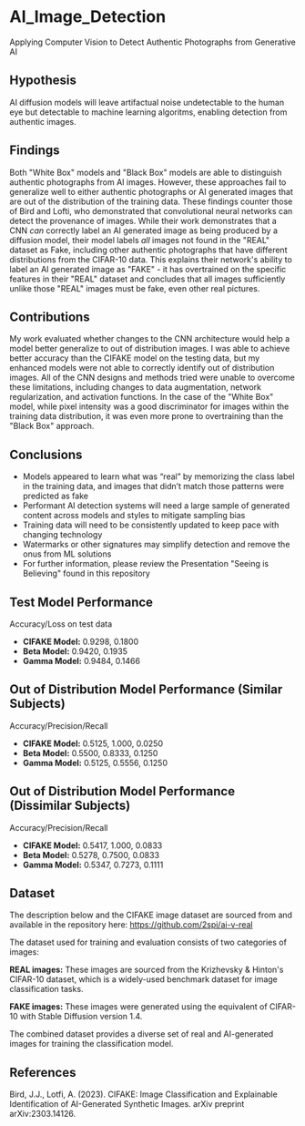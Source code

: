 # AI_Image_Detection
Applying Computer Vision to Detect Authentic Photographs from Generative AI

## Hypothesis

AI diffusion models will leave artifactual noise undetectable to the human eye but detectable to machine learning algoritms, enabling detection from authentic images.

## Findings

Both "White Box" models and "Black Box" models are able to distinguish authentic photographs from AI images. However, these approaches fail to generalize well to either authentic photographs or AI generated images that are out of the distribution of the training data. These findings counter those of Bird and Lofti, who demonstrated that convolutional neural networks can detect the provenance of images. While their work demonstrates that a CNN *can* correctly label an AI generated image as being produced by a diffusion model, their model labels *all* images not found in the "REAL" dataset as Fake, including other authentic photographs that have different distributions from the CIFAR-10 data. This explains their network's ability to label an AI generated image as "FAKE" - it has overtrained on the specific features in their "REAL" dataset and concludes that all images sufficiently unlike those "REAL" images must be fake, even other real pictures.

## Contributions

My work evaluated whether changes to the CNN architecture would help a model better generalize to out of distribution images. I was able to achieve better accuracy than the CIFAKE model on the testing data, but my enhanced models were not able to correctly identify out of distribution images. All of the CNN designs and methods tried were unable to overcome these limitations, including changes to data augmentation, network regularization, and activation functions. In the case of the "White Box" model, while pixel intensity was a good discriminator for images within the training data distribution, it was even more prone to overtraining than the "Black Box" approach.

## Conclusions

- Models appeared to learn what was “real” by memorizing the class label in the training data, and images that didn’t match those patterns were predicted as fake
- Performant AI detection systems will need a large sample of generated content across models and styles to mitigate sampling bias
- Training data will need to be consistently updated to keep pace with changing technology
- Watermarks or other signatures may simplify detection and remove the onus from ML solutions
- For further information, please review the Presentation "Seeing is Believing" found in this repository

## Test Model Performance
Accuracy/Loss on test data
- <b>CIFAKE Model:</b> 0.9298, 0.1800
- <b>Beta Model:</b> 0.9420, 0.1935
- <b>Gamma Model:</b> 0.9484, 0.1466

## Out of Distribution Model Performance (Similar Subjects)
Accuracy/Precision/Recall
- <b>CIFAKE Model:</b> 0.5125, 1.000, 0.0250
- <b>Beta Model:</b> 0.5500, 0.8333, 0.1250
- <b>Gamma Model:</b> 0.5125, 0.5556, 0.1250

## Out of Distribution Model Performance (Dissimilar Subjects)
Accuracy/Precision/Recall
- <b>CIFAKE Model:</b> 0.5417, 1.000, 0.0833
- <b>Beta Model:</b> 0.5278, 0.7500, 0.0833
- <b>Gamma Model:</b> 0.5347, 0.7273, 0.1111

## Dataset

The description below and the CIFAKE image dataset are sourced from and available in the repository here: https://github.com/2spi/ai-v-real

The dataset used for training and evaluation consists of two categories of images:

<b>REAL images:</b> These images are sourced from the Krizhevsky & Hinton's CIFAR-10 dataset, which is a widely-used benchmark dataset for image classification tasks.<br>

<b>FAKE images:</b> These images were generated using the equivalent of CIFAR-10 with Stable Diffusion version 1.4.

The combined dataset provides a diverse set of real and AI-generated images for training the classification model.

## References

Bird, J.J., Lotfi, A. (2023). CIFAKE: Image Classification and Explainable Identification of AI-Generated Synthetic Images. arXiv preprint arXiv:2303.14126.
